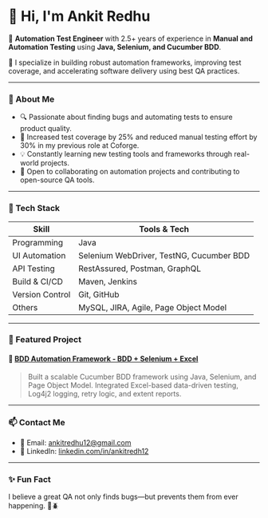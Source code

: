 # 👋 Hi, I'm Ankit Redhu

🎯 **Automation Test Engineer** with 2.5+ years of experience in **Manual and Automation Testing** using **Java, Selenium, and Cucumber BDD**.

🔧 I specialize in building robust automation frameworks, improving test coverage, and accelerating software delivery using best QA practices.

---

### 💼 About Me
- 🔍 Passionate about finding bugs and automating tests to ensure product quality.
- 🚀 Increased test coverage by 25% and reduced manual testing effort by 30% in my previous role at Coforge.
- 💡 Constantly learning new testing tools and frameworks through real-world projects.
- 💬 Open to collaborating on automation projects and contributing to open-source QA tools.

---

### 🧰 Tech Stack

| Skill             | Tools & Tech                                                                 |
|------------------|-------------------------------------------------------------------------------|
| Programming       | Java                                                                         |
| UI Automation     | Selenium WebDriver, TestNG, Cucumber BDD                                     |
| API Testing       | RestAssured, Postman, GraphQL                                                |
| Build & CI/CD     | Maven, Jenkins                                                               |
| Version Control   | Git, GitHub                                                                  |
| Others            | MySQL, JIRA, Agile, Page Object Model                                        |

---

### 📌 Featured Project

#### 🔹 [BDD Automation Framework - BDD + Selenium + Excel](https://github.com/ankitredhu/bdd-automation-framework)
> Built a scalable Cucumber BDD framework using Java, Selenium, and Page Object Model. Integrated Excel-based data-driven testing, Log4j2 logging, retry logic, and extent reports.

---

### 📫 Contact Me
- 📧 Email: [ankitredhu12@gmail.com](mailto:ankitredhu12@gmail.com)
- 🔗 LinkedIn: [linkedin.com/in/ankitredh12](https://www.linkedin.com/in/ankitredh12)

---

### ✨ Fun Fact
I believe a great QA not only finds bugs—but prevents them from ever happening. 🚫🪲

